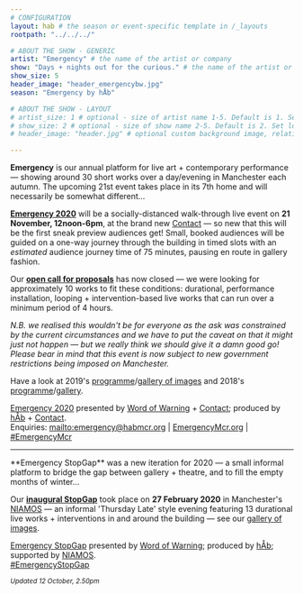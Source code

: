 ```yaml
---
# CONFIGURATION
layout: hab # the season or event-specific template in /_layouts
rootpath: "../../../"

# ABOUT THE SHOW - GENERIC
artist: "Emergency" # the name of the artist or company
show: "Days + nights out for the curious." # the name of the artist or company
show_size: 5
header_image: "header_emergencybw.jpg"   
season: "Emergency by hÅb" 

# ABOUT THE SHOW - LAYOUT
# artist_size: 1 # optional - size of artist name 1-5. Default is 1. Set longer names to lower values
# show_size: 2 # optional - size of show name 2-5. Default is 2. Set longer names to lower values
# header_image: "header.jpg" # optional custom background image, relative to current page

---
```

**Emergency** is our annual platform for live art + contemporary performance — showing around 30 short works over a day/evening in Manchester each autumn. The upcoming 21st event takes place in its 7th home and will necessarily be somewhat different…        
        
**[Emergency 2020](/current/2020-emergency)** will be a socially-distanced walk-through live event on **21 November, 12noon-6pm**, at the brand new <a href="http://contactmcr.com" target="_blank">Contact</a> — so new that this will be the first sneak preview audiences get! Small, booked audiences will be guided on a one-way journey through the building in timed slots with an *estimated* audience journey time of 75 minutes, pausing en route in gallery fashion.        
         
Our <a href="http://emergencymcr.posthaven.com" target="_blank">**open call for proposals**</a> has now closed — we were looking for approximately 10 works to fit these conditions: durational, performance installation, looping + intervention-based live works that can run over a minimum period of 4 hours.      
        
*N.B. we realised this wouldn't be for everyone as the ask was constrained by the current circumstances and we have to put the caveat on that it might just not happen — but we really think we should give it a damn good go! Please bear in mind that this event is now subject to new government restrictions being imposed on Manchester.*         
        
Have a look at 2019's [programme](/archive/2019-emergency)/[gallery of images](/galleries/2019-emergency) and 2018's [programme](/archive/2018-emergency)/[gallery](/galleries/2018-emergency).         
      
[Emergency 2020](/current/2020-emergency) presented by [Word of Warning](/) + <a href="http://contactmcr.com" target="_blank">Contact</a>; produced by [hÅb](/hab) + <a href="http://contactmcr.com" target="_blank">Contact</a>.         
Enquiries: <mailto:emergency@habmcr.org> | <a href="http://emergencymcr.org" target="_blank">EmergencyMcr.org</a> | <a href="http://twitter.com/hashtag/EmergencyMcr" target="_blank">#EmergencyMcr</a>

<hr>         
**Emergency StopGap** was a new iteration for 2020 — a small informal platform to bridge the gap between gallery + theatre, and to fill the empty months of winter…         
         
Our [**inaugural StopGap**](/archive/2020-emergencystopgap) took place on **27 February 2020** in Manchester's <a href="http://www.niamos.space" target="_blank">NIAMOS</a> — an informal 'Thursday Late' style evening featuring 13 durational live works + interventions in and around the building — see our [gallery of images](/galleries/2020-emergencystopgap).        
       
[Emergency StopGap](/archive/2020-emergencystopgap) presented by [Word of Warning](/); produced by [hÅb](/hab); supported by <a href="http://www.niamos.space" target="_blank">NIAMOS</a>.        
<a href="http://twitter.com/hashtag/EmergencyStopGap" target="_blank">#EmergencyStopGap</a>         
        
<small>*Updated 12 October, 2.50pm*</small>
